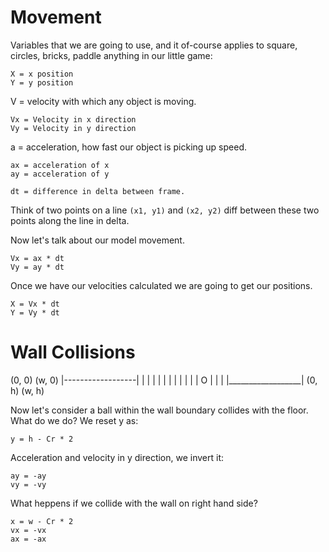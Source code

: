 # Movement
Variables that we are going to use, and it of-course applies to square, circles, bricks, paddle anything in our little game:
```
X = x position
Y = y position
```
V = velocity with which any object is moving.
```
Vx = Velocity in x direction
Vy = Velocity in y direction
```
a = acceleration, how fast our object is picking up speed.
```
ax = acceleration of x
ay = acceleration of y
```

```
dt = difference in delta between frame.
```

Think of two points on a line ```(x1, y1)``` and ```(x2, y2)``` diff between these two points along the line in delta.

Now let's talk about our model movement.
```
Vx = ax * dt
Vy = ay * dt
```
Once we have our velocities calculated we are going to get our positions.
```
X = Vx * dt
Y = Vy * dt
```

# Wall Collisions

(0, 0)              (w, 0)
   |------------------|
   |                  |
   |                  |
   |                  |
   |                  |
   |                  |
   |     O            |
   |                  |
   |__________________|
(0, h)               (w, h)

Now let's consider a ball within the wall boundary collides with the floor. What do we do?
We reset y as:
```
y = h - Cr * 2
```

Acceleration and velocity in y direction, we invert it:
```
ay = -ay
vy = -vy
```

What heppens if we collide with the wall on right hand side?
```
x = w - Cr * 2
vx = -vx
ax = -ax
```